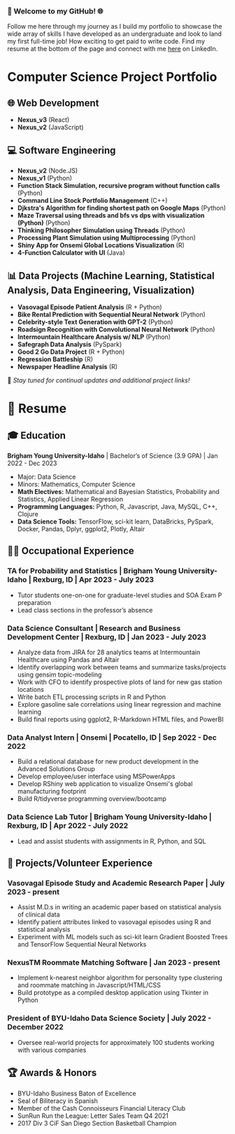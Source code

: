 ### 🚀 Welcome to my GitHub! 🌐

Follow me here through my journey as I build my portfolio to showcase the wide array of skills I have developed as an undergraduate and look to land my first full-time job! How exciting to get paid to write code. Find my resume at the bottom of the page and connect with me [here](http://www.linkedin.com/in/bridg3r) on LinkedIn.

# Computer Science Project Portfolio

## 🌐 Web Development
- **Nexus_v3** (React)
- **Nexus_v2** (JavaScript)

## 💻 Software Engineering
- **Nexus_v2** (Node.JS)
- **Nexus_v1** (Python)
- **Function Stack Simulation, recursive program without function calls** (Python)
- **Command Line Stock Portfolio Management** (C++)
- **Djkstra's Algorithm for finding shortest path on Google Maps** (Python)
- **Maze Traversal using threads and bfs vs dps with visualization (Python)** (Python)
- **Thinking Philosopher Simulation using Threads** (Python)
- **Processing Plant Simulation using Multiprocessing** (Python)
- **Shiny App for Onsemi Global Locations Visualization** (R)
- **4-Function Calculator with UI** (Java)

## 📊 Data Projects (Machine Learning, Statistical Analysis, Data Engineering, Visualization)
- **Vasovagal Episode Patient Analysis** (R + Python)
- **Bike Rental Prediction with Sequential Neural Network** (Python)
- **Celebrity-style Text Generation with GPT-2** (Python)
- **Roadsign Recognition with Convolutional Neural Network** (Python)
- **Intermountain Healthcare Analysis w/ NLP** (Python)
- **Safegraph Data Analysis** (PySpark)
- **Good 2 Go Data Project** (R + Python)
- **Regression Battleship** (R)
- **Newspaper Headline Analysis** (R)

🎨 *Stay tuned for continual updates and additional project links!*



# 📄 Resume

## 🎓 Education
**Brigham Young University-Idaho** | Bachelor’s of Science (3.9 GPA) | Jan 2022 - Dec 2023
- Major: Data Science
- Minors: Mathematics, Computer Science
- **Math Electives:** Mathematical and Bayesian Statistics, Probability and Statistics, Applied Linear Regression
- **Programming Languages:** Python, R, Javascript, Java, MySQL, C++, Clojure
- **Data Science Tools:** TensorFlow, sci-kit learn, DataBricks, PySpark, Docker, Pandas, Dplyr, ggplot2, Plotly, Altair

## 👨‍💻 Occupational Experience
### TA for Probability and Statistics | Brigham Young University-Idaho | Rexburg, ID | Apr 2023 - July 2023
- Tutor students one-on-one for graduate-level studies and SOA Exam P preparation
- Lead class sections in the professor’s absence

### Data Science Consultant | Research and Business Development Center | Rexburg, ID | Jan 2023 - July 2023
- Analyze data from JIRA for 28 analytics teams at Intermountain Healthcare using Pandas and Altair
- Identify overlapping work between teams and summarize tasks/projects using gensim topic-modeling
- Work with CFO to identify prospective plots of land for new gas station locations
- Write batch ETL processing scripts in R and Python
- Explore gasoline sale correlations using linear regression and machine learning
- Build final reports using ggplot2, R-Markdown HTML files, and PowerBI

### Data Analyst Intern | Onsemi | Pocatello, ID | Sep 2022 - Dec 2022
- Build a relational database for new product development in the Advanced Solutions Group
- Develop employee/user interface using MSPowerApps
- Develop RShiny web application to visualize Onsemi's global manufacturing footprint
- Build R/tidyverse programming overview/bootcamp

### Data Science Lab Tutor | Brigham Young University-Idaho | Rexburg, ID | Apr 2022 - July 2022
- Lead and assist students with assignments in R, Python, and SQL

## 🚀 Projects/Volunteer Experience
### Vasovagal Episode Study and Academic Research Paper | July 2023 - present
- Assist M.D.s in writing an academic paper based on statistical analysis of clinical data
- Identify patient attributes linked to vasovagal episodes using R and statistical analysis
- Experiment with ML models such as sci-kit learn Gradient Boosted Trees and TensorFlow Sequential Neural Networks

### NexusTM Roommate Matching Software | Jan 2023 - present
- Implement k-nearest neighbor algorithm for personality type clustering and roommate matching in Javascript/HTML/CSS
- Build prototype as a compiled desktop application using Tkinter in Python

### President of BYU-Idaho Data Science Society | July 2022 - December 2022
- Oversee real-world projects for approximately 100 students working with various companies

## 🏆 Awards & Honors
- BYU-Idaho Business Baton of Excellence
- Seal of Biliteracy in Spanish
- Member of the Cash Connoisseurs Financial Literacy Club
- SunRun Run the League: Letter Sales Team Q4 2021
- 2017 Div 3 CiF San Diego Section Basketball Champion


